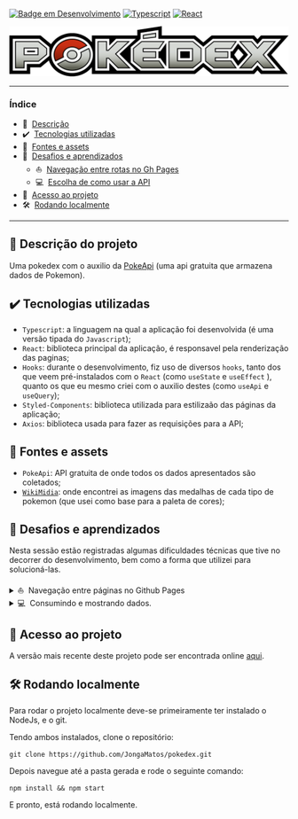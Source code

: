
<span id="start">

[![Badge em Desenvolvimento](http://img.shields.io/static/v1?label=STATUS&message=EM%20DESENVOLVIMENTO&color=yellow&style=for-the-badge)](#start)
[![Typescript](http://img.shields.io/static/v1?label=Typescript&message=4.5.5&color=3178C6&style=for-the-badge)](#start)
[![React](http://img.shields.io/static/v1?label=React&message=17.0.2&color=61DAF9&style=for-the-badge)](#start)


[![Pokedex-logo](./src/assets/pokedex-banner.png)](#start)

---


### Índice
* 📄&nbsp; [Descrição](#---descrição-do-projeto)
* ✔️&nbsp; [Tecnologias utilizadas](#%EF%B8%8F---tecnologias-utilizadas)
* 📖&nbsp; [Fontes e assets](#--fontes-e-assets)
* 🤔&nbsp; [Desafios e aprendizados](#--desafios-e-aprendizados)
  * ⛵&nbsp; [Navegação entre rotas no Gh Pages](#--desafios-e-aprendizados)
  * 💻&nbsp; [Escolha de como usar a API](#--desafios-e-aprendizados)
* 📁&nbsp; [Acesso ao projeto](#--acesso-ao-projeto)
* 🛠️&nbsp; [Rodando localmente](#%EF%B8%8F--rodando-localmente)


---



## 📄   Descrição do projeto 

 Uma pokedex com o auxilio da [PokeApi](https://pokeapi.co/) (uma api gratuita que armazena dados de Pokemon).


## ✔️   Tecnologias utilizadas 
 - `Typescript`: a linguagem na qual a aplicação foi desenvolvida (é uma versão tipada do `Javascript`);
 - `React`: biblioteca principal da aplicação, é responsavel pela renderização das paginas;
 - `Hooks`: durante o desenvolvimento, fiz uso de diversos `hooks`, tanto dos que veem pré-instalados com o `React` (como `useState` e `useEffect` ), quanto os que eu mesmo criei com o auxilio destes (como `useApi` e `useQuery`);
 - `Styled-Components`: biblioteca utilizada para estilizaão das páginas da aplicação;
 - `Axios`: biblioteca usada para fazer as requisições para a API;


## 📖  Fontes e assets

 - `PokeApi`: API gratuita de onde todos os dados apresentados são coletados;
 - [`WikiMidia`](https://commons.wikimedia.org/wiki/Category:Pok%C3%A9mon_types_icons): onde encontrei as imagens das medalhas de cada tipo de pokemon (que usei como base para a paleta de cores);


## 🤔  Desafios e aprendizados

 Nesta sessão estão registradas algumas dificuldades técnicas que tive no decorrer do desenvolvimento, bem como a forma que utilizei para solucioná-las.

<details>
<summary  >⛵&nbsp; Navegação entre páginas no Github Pages
</summary>
<br/>

<div style="margin-left: 1rem;">

 Essa foi a primeira aplicação com navegação entre páginas com rotas que adicionei ao Github Pages, e não demorou para que surgissem comportamentos inesperados.


### Índice

 - [Primeira dififuldade](#primeira-dificuldade)
 - [Segunda dificuldade](#segunda-dificuldade)


## Primeira dificuldade

 A primeira dificuldade foi observar que as páginas estavam todas em branco. Isso ocorreu pois era necessário adaptar a rota base de "/" para "/pokedex/", endereço onde o Gh Pages publicou a aplicação.

## Segunda dificuldade

 ### Comportamento observado

  A segunda foi quando notei problemas ao acessar rotas diferentes da rota base da aplicação, por exemplo:

  1. Se eu navegasse da rota base ('/pokedex/') para a rota de visualização de pokemons ('/pokedex/pokemons/') pela interface, tudo funcionaria como esperado. 
  2. Se tentasse recarregar a página nessa segunda rota ou acessar sua url diretamente, seria renderizada uma pagina do Gh Pages constando 'Erro 404, página não encontrada".


 ### Causas

  Após um pouco de pesquisa, descobri que isso ocorre porque o Gh Pages lida com "landind pages", e quando renderiza a rota ele busca o arquivo `index.html`, que no caso não existe para todas as rotas.

  Demorou um pouco para encontrar uma solução para este problema.Cheguei a cogitar deixar dessa forma, pois "é o comportamento normal da plataforma". Porém a ideia de alguem acessar a aplicação, ver tudo funcionando, para depois atualizar a página e se deparar com esse comportamento, me fez continuar buscando soluções.


 ### Solução

  Muitas das possíveis formas de solucionar o problema seriam inviáveis devido as limitações do Gh Pages. Por exemplo: rodar um servidor NodeJs, que garanta que que todas as rotas sejam "redirecionadas" pelo arquivo `index.html` (não é possível pois o ambiente do Github só permite arquivos estáticos).

  No final, solucionei de forma relativamente simples: alterei a estratégia de roteamento.

  A biblioteca `react-router-dom` (usada para navegação das rotas), possui um roteador diferente do "padrão" (`BrowserRouter`), chamado `HashRouter`. Neste roteador as rotas passam a ser relativas a um `#` (por exemplo: '/pokedex/' passa a ser '/pokedex/#' e '/pokedex/pokemons' vira '/pokedex/#/pokemons'), este caracter é interpretado pelo navegador como se estivesse tentando ir para uma região da mesma página, e consequentemente ele ainda busca o arquivo `index.html` da rota principal, permitindo acessar todas as rotas diretamente e recarregar a pagina sem problemas. 

</div>


</details>

<details>
<summary > 💻&nbsp; Consumindo e mostrando dados.</h3>
</summary>
<!-- <br> -->
<div style="margin-left: 1rem;">

 ### Índice
 
  0. [Recursos utilizados](#os-recursos-que-utlilizei)
  1. [A primeira estratégia](#1-primeira-estratégia)
  2. [A segunda estratégia](#2-segunda-estratégia)
  3. [A terceira estratégia](#3-terceira-estratégia)

 ## Os recursos que utlilizei
  1. A aplicação faz uso de dois endpoints da PokeApi:
    1.  **/pokemon/:id** : que retorna todas as informações associadas a um pokemon que possui o id referenciado, me referirei a este endpoind como ***details***.
    2.  **/pokemon/** : retorna uma lista de nomes e id's de pokemons, iniciando no query offset (valor padrão igual a zero) e retornando uma quantia de itens igual ao query limit (valor padrão igual a vinte), vou me referir a este endpoint como ***list***.
  2.  A cor dos cards na pagina de listar pokemons depende do tipo do pokemon, informação obtida com o endpoint ***details***.
  3.  As imagens dos pokemons são obtidas no repositório [sprites](https://github.com/PokeAPI/sprites), onde são nomeadas pelo id de cada pokemon (tornando facil encontrar suas url's).


 Agora, sobre minhas estratégias e dificuldades:

 ## 1. Primeira estratégia

  ### 1.1. O ponto de partida

  De inicio eu havia tentado usar estes recursos da seguinte forma:

  1. Ao entrar na tela de listagem de pokemons, fazia uma requisição para o endpoint ***list***, pedindo o nome de todos os pokemons cadastrados (offset=0 e limit=1126);
  2. Com a função .map, renderizar um componente Card para cada pokemon com os dados obtidos e a imagem encontrada com o id.
  3. Dentro do componente Card se fazia uma requisição para o endpoint ***details***, alterando a cor de fundo da padrão para a cor que representa o tipo do pokemon.

  ### 1.2. Observações

  Fazendo as coisas desta forma, me deparei com alguns problemas:
  * A pagina se tornou extremamente pesada e lenta devido a quantidade de componentes renderizados;
  * As imagens demoravam muito para carregar tambem devido a grande quantidade;
  * A chamada por details em cada Card de forma individual aumentou muito a demora para que os mesmos obtivessem suas cores finais;

  No geral, a pagina estava longe de ser fluida e sua performance deixando muito a desejar.

  ### 1.3. Nova solução 

  Pensando em uma forma de otimizar este fluxo, pensei na [segunda estratégia](#2-segunda-estratégia);

 ## 2. Segunda estratégia

  ### 2.1. A ideia

  Minha primeira ideia de otmização foi diminuir a quantia de dados que precisam ser carregados, então:

  1. Passei a chamar ***list*** para pegar apenas uma porção do total de pokemons na pagina.
  2. Mostrar as informações da mesma forma da estratégia anterior.
  3. Adicionar um sistema de paginação, para poder navegar para a próxima pagina, onde uma porção diferente dos dados seriam carregados.

  ### 2.2. Comportamento observado

  Desta forma a pagina e seus componentes passaram a carregar de forma mais rapida, mas ainda podia-se perceber as imagens terminando de carregar e um delay para os Cards assumirem suas cores finais.

  ### 2.3. Ajuste

  Para passar uma maior impressão de fluidez, tive a ideia de colocar um timer na pagina. Depois de ***list*** retornar os dados iniciais, a pagina continuaria mostrando a tela de carregamento por alguns instantes a mais, enquanto isso as imagens e dados dos Cards terminariam de carregar (ocultas com a propriedade "display: none;" do CSS), dando uma maior sensação de fluidez.

  ### 2.4. Novo problema

  Com isso, meu problema inicial estava solucionado, mas acabei me deparando com outro. Na lista de funcionalidades que pretendia implementar, se encontram a possibilidade de filtrar os pokemons por tipo, e a possibilidade de pesquisar pokemons por nome (visualizando a melhor correspondencia). Ambas são funcionalidades que a PokeApi não traz suporte, então para implementa-las, seria necessário ter todas as informações disponiveis de forma simultanea.

  ### 2.5. Como resolver?

  Refletindo sobre como viabilisar estas funcionalidades, pensei na [terceira estratégia](#3-terceira-estratégia).

 ## 3. Terceira estratégia

</details>

 
## 📁  Acesso ao projeto

 A versão mais recente deste projeto pode ser encontrada online [aqui](https://jongamatos.github.io/pokedex/#/).



## 🛠️  Rodando localmente 

 Para rodar o projeto localmente deve-se primeiramente ter instalado o NodeJs, e o git.


 Tendo ambos instalados, clone o repositório:
 ```
 git clone https://github.com/JongaMatos/pokedex.git
 ```
 Depois navegue até a pasta gerada e rode o seguinte comando:

 ```
 npm install && npm start
 ```
 E pronto, está rodando localmente.













